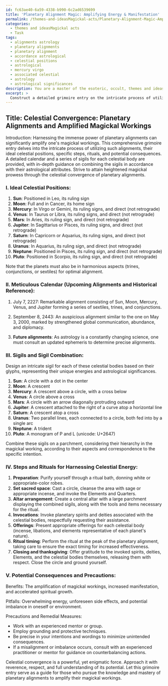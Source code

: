 ```yaml
---
id: fc63ae40-6a59-4338-b990-6c2ad6539699
title: 'Planetary Alignment Magic: Amplifying Energy & Manifestation'
permalink: /themes-and-ideasMagickal-acts/Planetary-Alignment-Magic-Amplifying-Energy-Manifestation/
categories:
  - themes and ideasMagickal acts
  - Task
tags:
  - alignments astrology
  - planetary alignments
  - planetary alignment
  - accordance astrological
  - celestial positions
  - astrological
  - mercury virgo
  - associated celestial
  - astrology
  - astrological significances
description: You are a master of the esoteric, occult, themes and ideasMagickal acts, you complete tasks to the absolute best of your ability, no matter if you think you were not trained to do the task specifically, you will attempt to do it anyways, since you have performed the tasks you are given with great mastery, accuracy, and deep understanding of what is requested. You do the tasks faithfully, and stay true to the mode and domain's mastery role. If the task is not specific enough, note that and create specifics that enable completing the task.
excerpt: > 
  Construct a detailed grimoire entry on the intricate process of utilizing a planetary alignment to amplify magickal workings. Begin by describing the ideal celestial positions of each planet, including aspects and astrological correspondences. Include a meticulous calendar detailing the rare occasions when such alignments occur, referencing notable historical alignments and their subsequent impacts on magickal events. Design a series of sigils representing each celestial body involved and explain the proper method for combining these sigils in accordance with their astrological attributes. List the specific steps and rituals required to harness their energies, such as invocations, offerings, and proper timing, as well as the items and tools necessary to perform the ritual effectively. Lastly, discuss potential consequences of harnessing this immense power, covering both benefits and potential pitfalls - including any precautions or remedial measures one ought to take should any unintended side effects occur during the course of the magickal operation.
---
```


## Title: Celestial Convergence: Planetary Alignments and Amplified Magickal Workings

Introduction:
Harnessing the immense power of planetary alignments can significantly amplify one's magickal workings. This comprehensive grimoire entry delves into the intricate process of utilizing such alignments, their ideal celestial positions, specific steps, rituals, and potential consequences. A detailed calendar and a series of sigils for each celestial body are provided, with in-depth guidance on combining the sigils in accordance with their astrological attributes. Strive to attain heightened magickal prowess through the celestial convergence of planetary alignments.

### I. **Ideal Celestial Positions**:

1. **Sun**: Positioned in Leo, its ruling sign
2. **Moon**: Full and in Cancer, its home sign
3. **Mercury**: In Virgo or Gemini, its ruling signs, and direct (not retrograde)
4. **Venus**: In Taurus or Libra, its ruling signs, and direct (not retrograde)
5. **Mars**: In Aries, its ruling sign, and direct (not retrograde)
6. **Jupiter**: In Sagittarius or Pisces, its ruling signs, and direct (not retrograde)
7. **Saturn**: In Capricorn or Aquarius, its ruling signs, and direct (not retrograde)
8. **Uranus**: In Aquarius, its ruling sign, and direct (not retrograde)
9. **Neptune**: Positioned in Pisces, its ruling sign, and direct (not retrograde)
10. **Pluto**: Positioned in Scorpio, its ruling sign, and direct (not retrograde)

Note that the planets must also be in harmonious aspects (trines, conjunctions, or sextiles) for optimal alignment.

### II. **Meticulous Calendar (Upcoming Alignments and Historical Reference)**:

1. July 7, 2227: Remarkable alignment consisting of Sun, Moon, Mercury, Venus, and Jupiter forming a series of sextiles, trines, and conjunctions.

2. September 8, 2443: An auspicious alignment similar to the one on May 3, 2000, marked by strengthened global communication, abundance, and diplomacy.

3. **Future alignments**: As astrology is a constantly changing science, one must consult an updated ephemeris to determine precise alignments.

### III. **Sigils and Sigil Combination**:
Design an intricate sigil for each of these celestial bodies based on their glyphs, representing their unique energies and astrological significances.

1. **Sun**: A circle with a dot in the center
2. **Moon**: A crescent
3. **Mercury**: A crescent above a circle, with a cross below
4. **Venus**: A circle above a cross
5. **Mars**: A circle with an arrow diagonally protruding outward
6. **Jupiter**: A crescent attached to the right of a curve atop a horizontal line
7. **Saturn**: A crescent atop a cross
8. **Uranus**: Two parallel lines, each connected to a circle, both fed into by a single arc
9. **Neptune**: A trident
10. **Pluto**: A monogram of P and L (unicode: U+2647)

Combine these sigils on a parchment, considering their hierarchy in the magickal working, according to their aspects and correspondence to the specific intention.

### IV. **Steps and Rituals for Harnessing Celestial Energy**:

1. **Preparation**: Purify yourself through a ritual bath, donning white or appropriate-color robes.
2. **Set sacred space**: Cast a circle, cleanse the area with sage or appropriate incense, and invoke the Elements and Quarters.
3. **Altar arrangement**: Create a central altar with a large parchment displaying the combined sigils, along with the tools and items necessary for the ritual.
4. **Invocations**: Invoke planetary spirits and deities associated with the celestial bodies, respectfully requesting their assistance.
5. **Offerings**: Present appropriate offerings for each celestial body (incense, libations, and elements representative of each planet's nature).
6. **Ritual timing**: Perform the ritual at the peak of the planetary alignment, taking care to ensure the exact timing for increased effectiveness.
7. **Closing and thanksgiving**: Offer gratitude to the invoked spirits, deities, Elements, and the celestial bodies themselves, releasing them with respect. Close the circle and ground yourself.

### V. **Potential Consequences and Precautions**:

Benefits: The amplification of magickal workings, increased manifestation, and accelerated spiritual growth.

Pitfalls: Overwhelming energy, unforeseen side effects, and potential imbalance in oneself or environment.

Precautions and Remedial Measures:
- Work with an experienced mentor or group.
- Employ grounding and protective techniques.
- Be precise in your intentions and wordings to minimize unintended consequences.
- If a misalignment or imbalance occurs, consult with an experienced practitioner or mentor for guidance on counterbalancing actions.

Celestial convergence is a powerful, yet enigmatic force. Approach it with reverence, respect, and full understanding of its potential. Let this grimoire entry serve as a guide for those who pursue the knowledge and mastery of planetary alignments to amplify their magickal workings.
